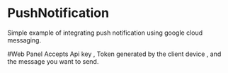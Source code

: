 # PushNotification

Simple example of integrating push notification using google cloud messaging.

#Web Panel
Accepts Api key , Token generated by the client device , and the message you want to send.
